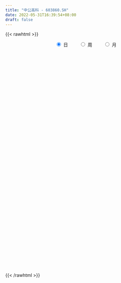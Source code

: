 ```yaml
---
title: "中公高科 - 603860.SH"
date: 2022-05-31T16:39:54+08:00
draft: false
---
```

{{< rawhtml >}}
    <div style="text-align: center">
        <label style="padding: 1rem;"><input style="margin-right: .5rem" type="radio" name="period" value="D" checked onclick="period_change(this)">日</label>
        <label style="padding: 1rem;"><input style="margin-right: .5rem" type="radio" name="period" value="W" onclick="period_change(this)">周</label>
        <label style="padding: 1rem;"><input style="margin-right: .5rem" type="radio" name="period" value="M" onclick="period_change(this)">月</label>
    </div>
    <div id="chart" style="height: 700px;"></div> 
    <script type="text/javascript">
        const D_v = [10614.0,7257.0,6166.0,8954.0,18650.5,10454.0,7701.0,3993.0,3834.0,6953.0,6074.0,8746.0,21482.0,11732.72,7423.05,9288.77,12694.0,6501.0,12017.05,22935.0,12644.0,4649.0,4184.0,3012.0,3318.0,3290.0,2450.72,3374.72,2587.79,3134.0,2167.0,2221.0,2219.0,1572.0,3779.72,2772.72,2481.79,3337.0,2585.79,2453.0,2280.0,1866.0,1517.0,1440.89,1373.0,2434.0,2252.0,1566.0,3145.0,2614.01,2921.0,2074.01,3249.0,1942.73,1304.0,1979.0,2776.83,3868.0,3836.0,2423.0,1380.0,4826.0,5116.0,2579.73,3497.0,2849.73,3888.99,2146.0,3111.0,6625.0,2439.0,4077.0,3959.0,4415.0,3166.0,5287.0,3665.0,2096.0,3074.0,3663.0,3242.0,3678.0,2503.0,3076.0,3576.0,3753.0,2503.0,2298.0,2983.0,4918.0,3788.0,3092.0,2664.0,3377.0,2134.0,2501.0,3247.52,1447.0,1635.52,2114.0,2715.0,1337.0,2248.0,1352.0,1217.0,770.0,1743.01,1443.0,1296.89,2331.0,3216.0,1713.0,1414.0,1717.0,2731.0,2701.33,3469.33,3388.0,2838.0,6723.0,3318.0,2511.0,4576.0,2864.01,1948.0,2801.0,2813.0,2984.0,1633.01,3139.0,3113.0,4215.88,2984.0,3660.01,3308.01,2107.0,4779.0,3076.0,3593.01,3342.0,6924.01,5727.0,6906.0,4070.0,4869.0,5063.0,2584.0,5122.0,4856.0,2026.0,2619.0,6038.0,23274.87,9338.44,15405.44,7855.0,6325.0,4721.0,5441.0,3594.0,3229.0,4186.0,3356.0,3433.87,7963.0,6201.0,5947.87,3293.02,5005.0,7761.0,3548.0,4743.0,3394.87,5466.0,8356.0,5807.0,3310.0,6009.0,4413.0,5392.0,6494.0,11259.0,4256.0,4192.0,3580.0,8551.0,7050.0,5872.0,9008.0,5800.0,4798.0,5304.0,8007.0,7919.96,8577.96,5553.0,30984.0,26485.0,13385.4,10832.0,25498.46,19946.0,12987.0,10835.0,6822.43,5193.0,6172.01,5814.0,5981.0,7141.0,14234.43,16245.44,12682.0,7352.96,6748.0,6920.01,8869.0,10837.0,4252.0,5449.0,7652.0,6057.0,3733.0,4561.0,5342.0,4555.01,6521.0,11255.0,17867.0,11754.0,6943.0,11538.0,7093.0,6041.0,6465.0,5322.0,4490.0,2999.0,3025.0,2014.0,3942.0,2964.15,6316.0,7912.01,6204.0,3624.0,3378.0,7488.01,9652.0,31505.61]
const D_histogram = [0.0,0.0290434188,0.0772227877,0.1372217305,0.1348835459,0.0775003122,-0.0014502707,-0.0525200726,-0.0569675605,-0.075972778,-0.0699074151,-0.0451151834,-0.031371652,-0.0188523306,-0.0070754589,-0.0014514447,-0.0202949787,-0.0350224544,0.0432243614,0.0288476537,-0.0314660395,-0.0684352085,-0.0899548726,-0.1029979077,-0.1110730552,-0.1128243952,-0.1051768695,-0.0924376703,-0.0756942628,-0.0774658339,-0.0715232333,-0.0462925628,-0.0197048408,0.0000283545,-0.0097050866,0.0051783367,0.025809317,0.0304782604,0.0330926759,0.0100710358,-0.0132270456,-0.0398950152,-0.0570264854,-0.0519065879,-0.0444197956,-0.0528948958,-0.0758832685,-0.0913505791,-0.1118827542,-0.1145704048,-0.1107513191,-0.0786722565,-0.0329226584,0.0032006814,0.0256714662,0.0300906221,0.0483009366,0.0798022607,0.1000212941,0.1087091844,0.1177179977,0.1223774849,0.0952101678,0.0956587297,0.1042914308,0.0900495901,0.0950374102,0.0957220953,0.1004372487,0.1097488534,0.1021472008,0.0676006937,0.0540263437,0.0497309155,0.0380316523,0.0577840058,0.0643268013,0.0767019852,0.0900138658,0.0985553861,0.0907412154,0.0836699956,0.0461269343,0.044692835,0.0328388063,0.0003924659,-0.0165785749,-0.0121373766,-0.03384967,-0.1062983229,-0.1322108654,-0.1679348502,-0.1567541287,-0.1062371297,-0.0868225296,-0.0896239363,-0.068525048,-0.0530899051,-0.0488744735,-0.0454510671,-0.0254521489,-0.0157421362,-0.0294701568,-0.0399476806,-0.0452139968,-0.0544483555,-0.0833539919,-0.1152513496,-0.089940349,-0.0591098364,-0.0555042267,-0.0302942253,0.0091126353,0.0204038624,0.0623314399,0.10143356,0.1396618727,0.1680321565,0.1718437927,0.1914203532,0.1762365101,0.1796670963,0.1465483891,0.1331942999,0.1110416233,0.0861841224,0.0683577593,0.054447092,0.0372459736,0.0029214493,0.0060141468,0.0279416927,0.0217240719,0.02671958,-0.0066730732,-0.0426732256,-0.044027647,-0.0501648483,-0.028384429,-0.0162204645,0.0375807061,0.0453502506,0.0504268107,0.0286731521,0.0127673588,0.0413388961,0.041580819,0.0042774678,-0.060969019,-0.0804753898,-0.0618487605,0.0001693478,0.0797766772,0.0955670053,0.1293693676,0.109521327,0.0955808027,0.0534620865,0.0541993602,0.0511500597,0.0565686247,0.0630654058,0.0373725986,0.0416627547,-0.0022572805,0.0154619219,-0.032667339,-0.0489850604,-0.0920176171,-0.1486971556,-0.1706129186,-0.2117489351,-0.1746583816,-0.1059546489,0.0128609769,0.0863349508,0.129249402,0.1460174131,0.1362893498,0.1298475215,0.1191573267,0.0794173686,0.050679386,0.0492777851,0.0217922275,0.0352276672,0.0182864263,0.0085451285,0.0311217543,0.0485643515,0.0433462033,0.0221977218,0.0181600681,0.011679528,-0.0595240226,-0.139487054,-0.0413391349,0.0071687806,0.041053672,-0.0015098419,0.0823548133,0.0833761743,0.1052623252,0.0975616349,0.0530736465,-0.0027263805,-0.0595134926,-0.1074569154,-0.1229632552,-0.1970665023,-0.1308217343,-0.1506175446,-0.1645358343,-0.17049384,-0.227916675,-0.250555661,-0.3296559328,-0.2938194329,-0.2836759423,-0.2774599775,-0.3038848714,-0.2927990616,-0.2574842627,-0.2145974618,-0.1896814834,-0.1692768719,-0.2533687963,-0.335730041,-0.2436302587,-0.2306194389,-0.17716211,-0.1585455024,-0.1458649285,-0.1029479958,-0.0284867731,0.0155501952,0.0794511626,0.1224240988,0.1618159291,0.1806515609,0.2087014929,0.2431142346,0.2791633644,0.3359398182,0.2806675332,0.2609416683,0.2442408035,0.2724934523,0.4197704017,0.4468990717]
const D_fast = [0.0,0.0363042735,0.1037893394,0.1980937147,0.2294764167,0.191468261,0.1121551104,0.0479552903,0.0292659123,-0.0087324997,-0.0201439906,-0.0066305548,-0.0007299363,0.0070763025,0.0170843095,0.0223454624,-0.0015718162,-0.0250549055,0.0639980007,0.0568332063,-0.0113469967,-0.0654249678,-0.1094333501,-0.1482258621,-0.1840692734,-0.2140267121,-0.2326734039,-0.2430436222,-0.2452237805,-0.2663618101,-0.2783000178,-0.264642488,-0.2429809762,-0.2232406923,-0.235400405,-0.2192223975,-0.192139088,-0.1798505795,-0.168962995,-0.1894668762,-0.216071719,-0.2527134423,-0.2841015339,-0.2919582833,-0.2955764399,-0.3172752641,-0.3592344539,-0.3975394093,-0.4460422729,-0.4773725247,-0.5012412688,-0.4888302703,-0.4513113368,-0.4143878266,-0.3854991753,-0.3735573639,-0.3432718152,-0.2918199259,-0.246595569,-0.2107303826,-0.1722920699,-0.1370382115,-0.1404029867,-0.1160397423,-0.0813341835,-0.0730636267,-0.044316454,-0.0197012452,0.0101232204,0.0468720385,0.0648071861,0.0471608524,0.0470930883,0.055230389,0.0530390389,0.0872373938,0.1098618896,0.1414125699,0.1772279169,0.2104082838,0.2252794169,0.239125696,0.2131143683,0.2228534777,0.2192091505,0.1868609267,0.1657452422,0.1671520963,0.1369773855,0.0379541518,-0.0210111071,-0.0987188044,-0.1267266151,-0.1027688985,-0.1050599309,-0.1302673216,-0.1262996954,-0.1241370287,-0.1321402154,-0.1400795758,-0.1264436949,-0.1206692162,-0.141764776,-0.16222922,-0.1787990354,-0.201645483,-0.2513896173,-0.3120998124,-0.309273899,-0.2932208455,-0.3034912925,-0.2858548474,-0.244169828,-0.2277776353,-0.1702671979,-0.1058066877,-0.0326629069,0.037715416,0.0844880004,0.1519196492,0.1807949336,0.2291422939,0.232660684,0.2526051698,0.2582128989,0.2549014286,0.2541645054,0.2538656111,0.245975986,0.2123818241,0.2169780583,0.2458910274,0.2451044245,0.2567798277,0.2217189062,0.1750504474,0.1626891142,0.1440107009,0.1586950129,0.1668038612,0.2300002083,0.2491073155,0.2667905783,0.2522052077,0.2394912541,0.2783975154,0.289034643,0.2528006588,0.1723119172,0.132686699,0.1358511382,0.1979115834,0.2974630822,0.3371451615,0.4032898657,0.4108221568,0.4207768333,0.3920236387,0.4063107524,0.4160489669,0.435609688,0.4578728206,0.441523163,0.4562290078,0.4117446524,0.4333293353,0.3770332397,0.3484692532,0.2824322922,0.1885784648,0.1240094722,0.0299362219,0.02336218,0.0655772505,0.1876081205,0.2826658321,0.3578926338,0.4111649982,0.4355092723,0.4615293244,0.4806284613,0.4607428453,0.4446747092,0.4555925546,0.4335550539,0.4557974104,0.4434277761,0.4358227603,0.4661798248,0.4957635098,0.5013819124,0.4857828614,0.4862852247,0.4827245666,0.3966400103,0.2818052154,0.3696183508,0.4199184615,0.4640667709,0.4211257965,0.5255791551,0.5474445596,0.5956462918,0.6123360103,0.5811164335,0.5246348114,0.4529693262,0.3781616745,0.3319145208,0.2085446481,0.2420839826,0.1846337862,0.1295815379,0.0810000723,-0.0334019316,-0.1186798328,-0.2801940878,-0.3178124461,-0.3785879411,-0.4417369706,-0.5441330824,-0.606247038,-0.6353033048,-0.6460658693,-0.6685702618,-0.6904848683,-0.8379189917,-1.0042127466,-0.973020529,-1.017664569,-1.0084977676,-1.0295175356,-1.0533031938,-1.0361232601,-0.9687837306,-0.9208592135,-0.8370954555,-0.7635164946,-0.683670682,-0.61967216,-0.5394468547,-0.4442555545,-0.3384155836,-0.1976541752,-0.1827595769,-0.1372500247,-0.0928906886,0.0034853233,0.2557048731,0.394558311]
const D_slow = [0.0,0.0072608547,0.0265665516,0.0608719843,0.0945928707,0.1139679488,0.1136053811,0.1004753629,0.0862334728,0.0672402783,0.0497634245,0.0384846287,0.0306417157,0.025928633,0.0241597683,0.0237969071,0.0187231625,0.0099675489,0.0207736392,0.0279855526,0.0201190428,0.0030102407,-0.0194784775,-0.0452279544,-0.0729962182,-0.101202317,-0.1274965344,-0.1506059519,-0.1695295176,-0.1888959761,-0.2067767845,-0.2183499252,-0.2232761354,-0.2232690468,-0.2256953184,-0.2244007342,-0.217948405,-0.2103288399,-0.2020556709,-0.199537912,-0.2028446734,-0.2128184272,-0.2270750485,-0.2400516955,-0.2511566444,-0.2643803683,-0.2833511854,-0.3061888302,-0.3341595188,-0.36280212,-0.3904899497,-0.4101580138,-0.4183886784,-0.4175885081,-0.4111706415,-0.403647986,-0.3915727518,-0.3716221867,-0.3466168631,-0.319439567,-0.2900100676,-0.2594156964,-0.2356131544,-0.211698472,-0.1856256143,-0.1631132168,-0.1393538642,-0.1154233404,-0.0903140283,-0.0628768149,-0.0373400147,-0.0204398413,-0.0069332554,0.0054994735,0.0150073866,0.029453388,0.0455350883,0.0647105847,0.0872140511,0.1118528976,0.1345382015,0.1554557004,0.166987434,0.1781606427,0.1863703443,0.1864684608,0.1823238171,0.1792894729,0.1708270554,0.1442524747,0.1111997583,0.0692160458,0.0300275136,0.0034682312,-0.0182374012,-0.0406433853,-0.0577746473,-0.0710471236,-0.083265742,-0.0946285087,-0.100991546,-0.10492708,-0.1122946192,-0.1222815394,-0.1335850386,-0.1471971275,-0.1680356254,-0.1968484628,-0.2193335501,-0.2341110092,-0.2479870658,-0.2555606221,-0.2532824633,-0.2481814977,-0.2325986378,-0.2072402478,-0.1723247796,-0.1303167405,-0.0873557923,-0.039500704,0.0045584235,0.0494751976,0.0861122949,0.1194108699,0.1471712757,0.1687173063,0.1858067461,0.1994185191,0.2087300125,0.2094603748,0.2109639115,0.2179493347,0.2233803526,0.2300602476,0.2283919794,0.217723673,0.2067167612,0.1941755491,0.1870794419,0.1830243258,0.1924195023,0.2037570649,0.2163637676,0.2235320556,0.2267238953,0.2370586193,0.2474538241,0.248523191,0.2332809363,0.2131620888,0.1976998987,0.1977422356,0.2176864049,0.2415781562,0.2739204981,0.3013008299,0.3251960305,0.3385615522,0.3521113922,0.3648989071,0.3790410633,0.3948074148,0.4041505644,0.4145662531,0.414001933,0.4178674134,0.4097005787,0.3974543136,0.3744499093,0.3372756204,0.2946223908,0.241685157,0.1980205616,0.1715318994,0.1747471436,0.1963308813,0.2286432318,0.2651475851,0.2992199225,0.3316818029,0.3614711346,0.3813254767,0.3939953232,0.4063147695,0.4117628264,0.4205697432,0.4251413498,0.4272776319,0.4350580705,0.4471991583,0.4580357091,0.4635851396,0.4681251566,0.4710450386,0.4561640329,0.4212922694,0.4109574857,0.4127496809,0.4230130989,0.4226356384,0.4432243417,0.4640683853,0.4903839666,0.5147743753,0.528042787,0.5273611919,0.5124828187,0.4856185899,0.4548777761,0.4056111505,0.3729057169,0.3352513308,0.2941173722,0.2514939122,0.1945147434,0.1318758282,0.049461845,-0.0239930132,-0.0949119988,-0.1642769932,-0.240248211,-0.3134479764,-0.3778190421,-0.4314684075,-0.4788887784,-0.5212079964,-0.5845501954,-0.6684827057,-0.7293902703,-0.7870451301,-0.8313356576,-0.8709720332,-0.9074382653,-0.9331752643,-0.9402969575,-0.9364094087,-0.9165466181,-0.8859405934,-0.8454866111,-0.8003237209,-0.7481483476,-0.687369789,-0.6175789479,-0.5335939934,-0.4634271101,-0.398191693,-0.3371314921,-0.269008129,-0.1640655286,-0.0523407607]
const D_data = [['2021-05-20', 20.785, 21.4577, 20.3596, 21.5665],['2021-05-21', 21.2598, 21.9128, 21.2301, 21.9226],['2021-05-24', 21.8633, 22.4074, 21.5665, 22.4371],['2021-05-25', 22.4173, 22.9416, 22.2293, 23.0504],['2021-05-26', 23.1197, 22.4371, 22.0216, 24.386],['2021-05-27', 22.2788, 21.6852, 20.7751, 22.3085],['2021-05-28', 21.6654, 21.0916, 21.0818, 21.6654],['2021-05-31', 21.2005, 21.0818, 20.9729, 21.2203],['2021-06-01', 21.2063, 21.4849, 21.047, 21.5247],['2021-06-02', 21.4749, 21.1963, 21.047, 21.5048],['2021-06-03', 21.1465, 21.4252, 21.1366, 21.5247],['2021-06-04', 21.2162, 21.7038, 21.2162, 21.8332],['2021-06-07', 21.7138, 21.6441, 21.4948, 22.4701],['2021-06-08', 21.7138, 21.6839, 21.4351, 21.7138],['2021-06-09', 21.674, 21.7337, 21.5048, 21.7934],['2021-06-10', 21.6939, 21.7038, 21.5048, 21.8431],['2021-06-11', 21.6839, 21.3555, 21.1963, 21.7735],['2021-06-15', 21.465, 21.2958, 20.9575, 21.465],['2021-06-16', 21.2063, 22.6392, 21.047, 22.679],['2021-06-17', 22.3805, 21.6839, 21.6342, 22.7388],['2021-06-18', 21.5446, 20.9077, 20.2609, 21.6143],['2021-06-21', 20.7982, 20.8978, 20.5296, 21.0271],['2021-06-22', 20.8978, 20.8679, 20.8381, 21.1465],['2021-06-23', 20.8779, 20.7982, 20.7584, 20.9873],['2021-06-24', 20.8679, 20.7087, 20.649, 20.8679],['2021-06-25', 20.7783, 20.6589, 20.4997, 20.7783],['2021-06-28', 20.649, 20.6888, 20.6092, 20.7783],['2021-06-29', 20.8281, 20.7087, 20.5793, 20.858],['2021-06-30', 20.6589, 20.7485, 20.6092, 20.848],['2021-07-01', 20.7982, 20.4699, 20.4699, 20.7982],['2021-07-02', 20.4798, 20.4898, 20.2211, 20.5395],['2021-07-05', 20.4898, 20.7385, 20.4898, 20.8878],['2021-07-06', 20.7783, 20.8381, 20.7286, 20.9177],['2021-07-07', 20.8381, 20.8381, 20.7584, 21.047],['2021-07-08', 20.8679, 20.4599, 20.44, 20.9077],['2021-07-09', 20.5296, 20.7485, 20.4201, 20.8381],['2021-07-12', 20.8978, 20.8978, 20.7982, 20.9973],['2021-07-13', 20.7485, 20.7584, 20.5594, 20.9475],['2021-07-14', 20.7385, 20.7485, 20.649, 20.9276],['2021-07-15', 20.7485, 20.3604, 20.2509, 20.7485],['2021-07-16', 20.43, 20.2012, 20.1813, 20.5196],['2021-07-19', 20.2509, 19.9723, 19.9126, 20.2509],['2021-07-20', 19.9026, 19.9026, 19.5842, 19.9623],['2021-07-21', 19.9126, 20.0718, 19.8628, 20.2708],['2021-07-22', 20.2012, 20.0619, 19.9623, 20.2012],['2021-07-23', 20.0619, 19.7832, 19.6538, 20.1116],['2021-07-26', 19.7832, 19.425, 19.2259, 19.7832],['2021-07-27', 19.415, 19.3056, 19.2657, 19.5842],['2021-07-28', 19.216, 19.017, 18.8776, 19.3056],['2021-07-29', 19.007, 19.0369, 18.9573, 19.1961],['2021-07-30', 19.0568, 18.9772, 18.8577, 19.0568],['2021-08-02', 18.9772, 19.2956, 18.9174, 19.4747],['2021-08-03', 19.206, 19.5742, 19.206, 19.7534],['2021-08-04', 19.5643, 19.6041, 19.425, 19.6837],['2021-08-05', 19.6638, 19.5444, 19.4747, 19.6638],['2021-08-06', 19.5941, 19.3553, 19.206, 19.7036],['2021-08-09', 19.3852, 19.5643, 19.1861, 19.5643],['2021-08-10', 19.5643, 19.8628, 19.5543, 19.8827],['2021-08-11', 19.7932, 19.8827, 19.6538, 20.1017],['2021-08-12', 19.8827, 19.8529, 19.7633, 19.9822],['2021-08-13', 19.8529, 19.9524, 19.8031, 19.9723],['2021-08-16', 20.0519, 19.9922, 19.8131, 20.241],['2021-08-17', 19.9325, 19.5842, 19.5842, 20.0818],['2021-08-18', 19.6041, 19.9026, 19.6041, 19.9723],['2021-08-19', 19.9325, 20.0818, 19.9026, 20.3305],['2021-08-20', 20.0917, 19.833, 19.5842, 20.1713],['2021-08-23', 19.833, 20.1017, 19.7136, 20.2609],['2021-08-24', 20.1017, 20.1216, 20.022, 20.2211],['2021-08-25', 20.5793, 20.2509, 20.0121, 20.5793],['2021-08-26', 20.1017, 20.4201, 20.1017, 20.639],['2021-08-27', 20.3305, 20.2907, 20.1614, 20.4599],['2021-08-30', 20.3803, 19.9026, 19.8628, 20.3902],['2021-08-31', 19.8827, 20.0818, 19.6837, 20.1912],['2021-09-01', 20.0818, 20.1912, 19.7136, 20.2609],['2021-09-02', 20.1912, 20.0917, 19.8728, 20.2111],['2021-09-03', 20.0121, 20.5495, 19.9524, 20.7982],['2021-09-06', 20.5992, 20.5097, 20.2012, 20.5992],['2021-09-07', 20.3604, 20.6987, 20.3604, 20.6987],['2021-09-08', 20.7485, 20.858, 20.6191, 21.047],['2021-09-09', 20.8978, 20.9475, 20.7684, 21.057],['2021-09-10', 20.9376, 20.8381, 20.6291, 21.1366],['2021-09-13', 20.848, 20.8978, 19.9424, 20.9973],['2021-09-14', 21.0271, 20.4699, 20.44, 21.0271],['2021-09-15', 20.3803, 20.8779, 20.3604, 20.9177],['2021-09-16', 20.8779, 20.7684, 20.6689, 21.2958],['2021-09-17', 20.6092, 20.43, 20.2708, 20.9177],['2021-09-22', 20.43, 20.5097, 20.0917, 20.9873],['2021-09-23', 20.6589, 20.7584, 20.5196, 20.9873],['2021-09-24', 20.7186, 20.3902, 20.3803, 20.8381],['2021-09-27', 20.45, 19.4648, 19.415, 20.4699],['2021-09-28', 19.5643, 19.7036, 19.4548, 19.8728],['2021-09-29', 19.6937, 19.3056, 19.2956, 19.6937],['2021-09-30', 19.3852, 19.7036, 19.2458, 19.9524],['2021-10-08', 19.8529, 20.2609, 19.8031, 20.3007],['2021-10-11', 20.2609, 19.9822, 19.8529, 20.2609],['2021-10-12', 20.022, 19.6737, 19.5046, 20.022],['2021-10-13', 19.5842, 19.9524, 19.5543, 20.2012],['2021-10-14', 19.8827, 19.9225, 19.8031, 20.1116],['2021-10-15', 19.9225, 19.7832, 19.7832, 20.1017],['2021-10-18', 19.7633, 19.7434, 19.624, 19.833],['2021-10-19', 19.6937, 19.9723, 19.6837, 20.1017],['2021-10-20', 19.9723, 19.8927, 19.7335, 19.9723],['2021-10-21', 19.8031, 19.5543, 19.415, 19.823],['2021-10-22', 19.5046, 19.4847, 19.3852, 19.6439],['2021-10-25', 19.4847, 19.4548, 19.3454, 19.5643],['2021-10-26', 19.3752, 19.3056, 19.2956, 19.5046],['2021-10-27', 19.2657, 18.8776, 18.8279, 19.4051],['2021-10-28', 18.8876, 18.5692, 18.5194, 18.9971],['2021-10-29', 18.6587, 19.1563, 18.5791, 19.1662],['2021-11-01', 19.206, 19.2856, 19.0866, 19.4449],['2021-11-02', 19.3056, 18.9573, 18.9075, 19.6041],['2021-11-03', 18.9573, 19.2359, 18.9573, 19.4051],['2021-11-04', 19.3752, 19.5444, 19.2458, 19.5543],['2021-11-05', 19.614, 19.3056, 19.3056, 19.6339],['2021-11-08', 19.6439, 19.833, 19.5145, 19.9126],['2021-11-09', 19.7932, 20.0519, 19.7633, 20.1514],['2021-11-10', 20.0818, 20.3206, 19.8927, 20.3803],['2021-11-11', 20.4997, 20.4798, 20.2907, 20.5395],['2021-11-12', 20.7485, 20.3803, 20.3007, 20.7485],['2021-11-15', 20.3803, 20.7783, 20.2808, 20.8978],['2021-11-16', 20.8878, 20.4997, 20.4997, 20.8878],['2021-11-17', 20.5594, 20.848, 20.4101, 20.8878],['2021-11-18', 20.7186, 20.45, 20.1514, 20.8281],['2021-11-19', 20.2808, 20.6987, 20.2111, 20.848],['2021-11-22', 20.6191, 20.6092, 20.4898, 20.7982],['2021-11-23', 20.6987, 20.5495, 20.2808, 20.7982],['2021-11-24', 20.5395, 20.6092, 20.4201, 20.7684],['2021-11-25', 20.45, 20.649, 20.45, 20.9973],['2021-11-26', 20.8181, 20.5893, 20.4002, 20.848],['2021-11-29', 20.3803, 20.2808, 20.1017, 20.4997],['2021-11-30', 20.4002, 20.6987, 20.231, 20.8281],['2021-12-01', 20.7584, 21.047, 20.5992, 21.1167],['2021-12-02', 21.047, 20.7883, 20.7087, 21.1863],['2021-12-03', 20.6689, 20.9774, 20.6092, 21.2461],['2021-12-06', 21.1963, 20.4599, 20.43, 21.1963],['2021-12-07', 20.5097, 20.2509, 20.0917, 20.6888],['2021-12-08', 20.4002, 20.5793, 20.2808, 21.1764],['2021-12-09', 20.4798, 20.4898, 20.4101, 20.7485],['2021-12-10', 20.3902, 20.8779, 20.3803, 20.9674],['2021-12-13', 20.8978, 20.858, 20.7982, 21.1664],['2021-12-14', 20.7087, 21.5944, 20.7087, 21.6939],['2021-12-15', 21.5944, 21.2461, 21.1664, 21.863],['2021-12-16', 21.3754, 21.3157, 21.0371, 21.4451],['2021-12-17', 21.2461, 20.9973, 20.9376, 21.3257],['2021-12-20', 20.8978, 21.0172, 20.8181, 21.1963],['2021-12-21', 21.0371, 21.664, 20.9873, 21.6839],['2021-12-22', 21.7138, 21.455, 21.4252, 21.8531],['2021-12-23', 21.4053, 20.9376, 20.9376, 21.455],['2021-12-24', 21.0868, 20.3206, 20.3206, 21.1067],['2021-12-27', 20.4599, 20.639, 20.3305, 20.8281],['2021-12-28', 20.7684, 21.0868, 20.6987, 21.1764],['2021-12-29', 21.0868, 21.8531, 20.9376, 21.863],['2021-12-30', 21.8531, 22.5198, 21.4451, 24.0424],['2021-12-31', 22.7786, 22.082, 21.9526, 22.7885],['2022-01-04', 21.9128, 22.5696, 21.674, 22.7786],['2022-01-05', 22.4203, 22.072, 21.863, 22.4203],['2022-01-06', 22.1616, 22.1815, 21.9128, 22.5397],['2022-01-07', 22.281, 21.7834, 21.7635, 22.4104],['2022-01-10', 21.6939, 22.3009, 21.5247, 22.4203],['2022-01-11', 22.3606, 22.3407, 22.1914, 22.6691],['2022-01-12', 22.1914, 22.5497, 22.1616, 22.6392],['2022-01-13', 22.4303, 22.6989, 22.4303, 23.0671],['2022-01-14', 22.7487, 22.3407, 22.2113, 22.888],['2022-01-17', 22.4502, 22.7487, 22.271, 22.9378],['2022-01-18', 22.888, 22.1118, 21.8829, 22.9875],['2022-01-19', 22.2014, 22.8781, 22.1516, 22.9875],['2022-01-20', 22.888, 22.0223, 21.9626, 22.9477],['2022-01-21', 22.1118, 22.271, 21.8531, 22.49],['2022-01-24', 22.271, 21.7735, 21.6043, 22.3905],['2022-01-25', 22.0322, 21.2859, 21.256, 22.6193],['2022-01-26', 21.4849, 21.4252, 21.0968, 21.5844],['2022-01-27', 21.4252, 20.8978, 20.8878, 21.5247],['2022-01-28', 20.9973, 21.7436, 20.9973, 22.0422],['2022-02-07', 22.0422, 22.3407, 21.8033, 22.5298],['2022-02-08', 22.8084, 23.4652, 22.3009, 23.505],['2022-02-09', 23.4652, 23.4851, 23.097, 23.5846],['2022-02-10', 23.3159, 23.5349, 23.1866, 23.5946],['2022-02-11', 23.505, 23.515, 23.087, 23.7339],['2022-02-14', 23.3756, 23.3557, 23.1169, 23.6145],['2022-02-15', 23.3557, 23.505, 22.9975, 23.5647],['2022-02-16', 23.505, 23.5548, 23.3358, 23.7637],['2022-02-17', 23.5448, 23.1866, 22.9875, 24.1817],['2022-02-18', 23.2761, 23.2463, 22.9378, 23.4254],['2022-02-21', 23.2861, 23.6045, 23.107, 23.7339],['2022-02-22', 23.4851, 23.2861, 23.087, 23.5846],['2022-02-23', 23.3756, 23.8433, 23.107, 24.0822],['2022-02-24', 23.7936, 23.5349, 23.1269, 23.8533],['2022-02-25', 23.6244, 23.6244, 23.3159, 23.9628],['2022-02-28', 23.515, 24.1419, 22.9875, 24.1618],['2022-03-01', 24.1916, 24.2812, 23.923, 24.3807],['2022-03-02', 24.2713, 24.1319, 23.9528, 24.3807],['2022-03-03', 24.3011, 23.9528, 23.6841, 24.3011],['2022-03-04', 23.8832, 24.1817, 23.5846, 24.3708],['2022-03-07', 24.0125, 24.2016, 24.0125, 25.3062],['2022-03-08', 24.2315, 23.2264, 23.1169, 24.3807],['2022-03-09', 23.4353, 22.689, 21.9227, 23.4353],['2022-03-10', 23.6344, 24.9579, 23.3657, 24.9579],['2022-03-11', 24.3907, 24.7788, 23.8931, 25.0674],['2022-03-14', 24.6693, 24.8982, 24.4106, 25.5351],['2022-03-15', 24.5399, 23.9926, 23.9329, 25.3958],['2022-03-16', 24.0324, 25.7839, 24.0324, 26.3909],['2022-03-17', 25.6445, 25.1072, 24.729, 25.764],['2022-03-18', 25.0773, 25.5749, 24.5996, 25.6246],['2022-03-21', 25.5749, 25.3958, 25.0276, 25.6246],['2022-03-22', 25.1271, 24.928, 24.6892, 25.336],['2022-03-23', 24.9579, 24.6096, 24.5101, 25.2465],['2022-03-24', 24.5399, 24.3409, 24.1817, 25.0276],['2022-03-25', 24.4305, 24.1717, 24.0424, 24.7987],['2022-03-28', 23.8832, 24.3807, 23.3955, 24.3807],['2022-03-29', 24.4504, 23.3358, 23.2363, 24.5598],['2022-03-30', 23.2562, 24.9977, 23.2562, 25.3261],['2022-03-31', 24.9678, 23.9827, 23.515, 24.9678],['2022-04-01', 23.9827, 23.8832, 23.2463, 24.1021],['2022-04-06', 23.8832, 23.8334, 23.4154, 24.0623],['2022-04-07', 23.8633, 22.888, 22.888, 23.9827],['2022-04-08', 23.1567, 22.9378, 22.679, 23.4851],['2022-04-11', 22.7189, 21.7337, 21.5944, 22.7288],['2022-04-12', 21.9725, 22.8084, 21.465, 22.9875],['2022-04-13', 22.7885, 22.3706, 22.2412, 23.0373],['2022-04-14', 22.5497, 22.1218, 22.0521, 22.8084],['2022-04-15', 21.6939, 21.3953, 21.3953, 22.1715],['2022-04-18', 21.3953, 21.5446, 20.9077, 21.7536],['2022-04-19', 21.465, 21.7038, 21.465, 22.0919],['2022-04-20', 21.7038, 21.7635, 21.5744, 22.4203],['2022-04-21', 21.7735, 21.4948, 21.2859, 22.281],['2022-04-22', 21.1764, 21.3456, 20.9774, 21.6939],['2022-04-25', 21.0072, 19.614, 19.3056, 21.3655],['2022-04-26', 19.614, 18.8577, 18.4398, 19.8827],['2022-04-27', 19.6937, 20.7385, 19.2558, 20.7485],['2022-04-28', 20.3504, 19.7335, 19.4648, 21.3854],['2022-04-29', 19.9026, 20.1415, 19.9026, 20.44],['2022-05-05', 20.0419, 19.6439, 19.2657, 20.0419],['2022-05-06', 19.3752, 19.4051, 18.9075, 20.0818],['2022-05-09', 19.415, 19.7036, 19.415, 19.9126],['2022-05-10', 19.3354, 20.231, 19.3354, 20.2808],['2022-05-11', 20.1614, 20.032, 19.9723, 20.5495],['2022-05-12', 19.9325, 20.4798, 19.8031, 20.5097],['2022-05-13', 20.4201, 20.4599, 20.2012, 20.5694],['2022-05-16', 20.5992, 20.6291, 20.4699, 20.848],['2022-05-17', 20.6788, 20.5495, 20.2509, 20.8381],['2022-05-18', 20.45, 20.8381, 20.45, 21.0172],['2022-05-19', 20.649, 21.1664, 20.2808, 21.2759],['2022-05-20', 21.3754, 21.4948, 20.9575, 21.6541],['2022-05-23', 21.4451, 22.1715, 21.1266, 22.6691],['2022-05-24', 22.1218, 20.9475, 20.9475, 22.1417],['2022-05-25', 20.8978, 21.3456, 20.8878, 21.4351],['2022-05-26', 21.1863, 21.4351, 21.1863, 21.6839],['2022-05-27', 21.6642, 22.1943, 21.5142, 22.4044],['2022-05-30', 22.62, 24.41, 22.62, 24.41],['2022-05-31', 26.85, 23.71, 23.35, 26.85]]
const W_v = [312.0,193967.41,327172.83,318856.03,357752.55,167917.0,122090.0,83102.0,140868.64,84868.06,47260.0,44903.56,61781.31,80865.93,102293.57,43096.11,22837.27,29801.01,18288.93,18668.34,147446.37,98740.4,64197.59,59742.27,39633.43,32640.86,45713.32,25775.0,9469.0,27101.3,44165.28,32266.24,54808.41,52861.67,31719.3,56065.16,66375.51,30066.95,13242.0,22926.9,24390.9,31974.05,36146.25,44479.25,64233.68,29705.76,21879.24,29571.0,29185.11,19612.0,28541.98,21981.0,13124.62,12580.6,10844.88,11205.27,10663.1,10142.0,11868.3,5556.2,11643.24,13062.82,12388.0,13858.79,10640.71,26085.09,14550.43,15531.0,10631.0,33354.79,9743.0,13244.19,8783.0,12663.76,18746.9,8693.0,11617.06,10607.64,18419.11,37399.31,33180.29,36339.43,29668.62,30363.72,42375.97,25645.87,52271.15,39293.17,10028.0,23923.18,22462.27,16695.86,11637.7,10098.46,15204.71,13692.75,19363.6,23787.4,14869.2,14507.6,17951.83,17290.02,12867.77,11384.02,15193.0,17644.52,32302.52,22523.04,35772.51,33889.5,2367.0,10254.32,12744.0,11854.0,9784.0,8513.0,13937.16,9180.78,5929.1,12146.78,7265.82,20191.7,10760.78,9058.24,33144.82,13806.28,8824.0,16113.43,14527.0,17006.56,24715.72,21957.26,25242.74,18358.98,12415.5,31184.39,17882.04,20075.58,31640.0,35311.35,16476.55,11570.49,11244.0,7962.49,8589.12,27918.08,21105.33,10823.0,21640.68,43365.07,33196.84,23937.97,16414.0,28818.11,28204.8,26429.99,33786.0,25760.0,23286.56,34617.0,19361.0,9019.0,9056.0,36348.0,17236.79,15724.0,15243.0,20771.35,13415.5,11572.49,18640.0,26110.67,40277.56,18199.43,17565.22,19250.0,12417.0,10261.28,21104.58,22485.4,4433.0,3617.59,14305.86,39262.41,37924.24,26849.13,14618.26,16886.0,11825.0,18926.97,15954.86,13481.45,9041.0,23304.59,70022.77,51925.5,29600.0,62620.54,54097.05,18453.0,13714.23,12564.44,13137.58,8630.89,12498.01,10548.74,14283.83,18868.46,18209.99,20904.0,15740.0,16586.0,7784.0,14462.0,3377.0,10965.04,9766.0,6469.9,10391.0,15127.66,19992.01,12179.01,17111.89,16863.02,26969.01,22494.0,43296.31,34306.44,19806.0,26838.76,24451.87,28948.0,31814.0,29245.0,32917.0,79519.92,82648.86,34836.44,56283.87,21020.97,37059.0,24248.01,54340.0,18631.0,25317.0,18261.15,28606.02,41157.61]
const W_histogram = [0.0,0.4095051852,0.8830144763,1.4797889548,1.8612926061,1.8307115758,1.6815814051,1.56341693,1.4312479701,1.244879135,0.854377282,0.6682564784,0.4115426505,0.2585676117,-0.222137512,-0.5594238732,-0.8164459156,-1.1457737346,-1.3029410407,-1.3782814975,-1.1914227622,-1.0175681301,-0.8791569551,-0.7881049842,-0.8129829767,-1.0745177513,-1.1643638592,-1.2318218016,-1.1415742168,-1.0012149517,-0.7034027773,-0.562639326,-0.4474907324,-0.1371672392,0.0620488449,0.3140171654,0.2166293069,0.0962851914,0.0428253124,0.0476617684,0.1172590035,0.2533597574,0.1930497775,0.2768025394,0.1944072396,-0.0774737178,-0.1723131257,-0.2325532272,-0.2399712552,-0.2607557648,-0.253919495,-0.4123563884,-0.4498937146,-0.562754498,-0.5577937389,-0.5990036453,-0.6269406208,-0.6361855232,-0.5594043552,-0.4745051089,-0.527640976,-0.5534954535,-0.4654323684,-0.2720817365,-0.130195737,0.1663232969,0.2393852901,0.2528586855,0.2801075538,0.3182952793,0.2988428287,0.314100612,0.2834704971,0.3254809524,0.3445681834,0.3543684374,0.2940064283,0.290122362,0.3548629008,0.4640293565,0.5668064545,0.647048275,0.7729930891,0.8031799534,0.8229606317,0.7871405867,0.825108625,0.6421748956,0.3944190914,0.1611742705,0.0075264342,-0.0307072835,-0.0381786868,-0.1589372528,-0.1751861559,-0.076356613,-0.0290164153,0.0671028638,0.0097361054,-0.0052861765,0.0120542303,0.0117154481,-0.0725164405,-0.0942880542,-0.0435500137,-0.0026446115,0.0280769614,0.1053434317,0.1660751432,0.0534581068,-0.0515604613,-0.0564469123,-0.092963295,-0.0994748711,-0.1324266457,-0.1943569664,-0.2977494999,-0.3388148099,-0.3535760667,-0.313875558,-0.2426560763,-0.1303874196,-0.0525740758,0.0411017321,0.1045711179,0.097838491,0.0353134047,-0.1186089756,-0.2091335944,-0.1329418958,-0.1869092398,-0.0424254807,-0.007599266,-0.0571227457,-0.0381707911,0.0234191585,0.0664086764,0.0840327555,0.1637193252,0.0267154664,-0.0281055881,-0.0611209193,-0.0844509003,-0.0521571507,0.0203762042,0.1736262498,0.2648690309,0.2619801863,0.2596280167,0.3474202518,0.3581605658,0.3577408431,0.3653149727,0.3829813859,0.4146449936,0.5345463689,0.4762394435,0.354920637,0.1466255219,0.0446590159,-0.1685121894,-0.3507998448,-0.441510082,-0.5315565347,-0.5697977093,-0.6183604881,-0.5564164561,-0.4486625626,-0.3490179913,-0.2759299345,-0.199964013,-0.1699081528,-0.2683123347,-0.366955612,-0.4452292031,-0.5523320011,-0.6460101508,-0.6535490733,-0.6872887213,-0.6785556601,-0.616228319,-0.4615642796,-0.3236321297,0.0075543177,0.0497946436,0.165563162,0.2287869827,0.2312583777,0.2720162285,0.3428470789,0.3674313612,0.386155641,0.4485870096,0.5297017765,0.457338237,0.3432910255,0.2997896489,0.2408053015,0.1683098835,0.1034624206,0.051658415,0.0379289038,-0.0027400128,-0.0499042261,-0.1233146513,-0.133479843,-0.0891909756,-0.0586151263,-0.0012743982,0.0571457131,0.1149514017,0.1246179486,0.1268250937,0.0826748031,0.0909773605,0.0654624753,0.0313759277,-0.0082759589,-0.0188329141,0.0484994731,0.112745877,0.1441319763,0.1846973441,0.1973511404,0.2053670549,0.1587825123,0.2356494483,0.2538624075,0.2884003715,0.2906889972,0.2427725051,0.3120509975,0.3202476992,0.3302771891,0.3516130294,0.3806555569,0.4248381534,0.3348716471,0.2359135846,0.0940478158,-0.105594715,-0.2354773293,-0.3879615288,-0.5158867262,-0.506226757,-0.4109536406,-0.2874820345,-0.1000655399]
const W_fast = [0.0,0.5118814815,1.2061443917,2.1728661089,3.0196929117,3.4467897754,3.718054956,3.9907447134,4.2163877459,4.3412386946,4.1643311621,4.1452744781,3.9914463128,3.9031131769,3.3668736753,2.8897313458,2.4285978244,1.8128265718,1.3299240055,0.9100131743,0.7990162191,0.7184788187,0.6371007549,0.5311264798,0.3030027431,-0.2271614693,-0.6080985421,-0.9835119348,-1.1786579042,-1.288602377,-1.166640897,-1.1665372771,-1.1632613666,-0.8872296833,-0.672501388,-0.3420287761,-0.3852593079,-0.4815321255,-0.5242856764,-0.5075337783,-0.4086217923,-0.2091810991,-0.2212286347,-0.0682752379,-0.1020687277,-0.3933181146,-0.5312358039,-0.6496142122,-0.717025054,-0.8029985049,-0.8596421088,-1.1211680992,-1.2711788541,-1.5247282621,-1.6592159377,-1.8501767554,-2.0348488861,-2.2031401692,-2.26621009,-2.2999371209,-2.4849832321,-2.649211573,-2.6775065799,-2.5521763822,-2.4428393169,-2.1047394588,-1.971831143,-1.8951430764,-1.7978673195,-1.6801057742,-1.6248475177,-1.5310645814,-1.490827072,-1.3674463787,-1.2622171018,-1.1638247384,-1.1506851404,-1.0820386162,-0.9285823523,-0.7034085574,-0.4589298458,-0.2169259566,0.1022671299,0.3332489825,0.5587698187,0.7197349204,0.963980115,0.9415901094,0.7924390782,0.5994878249,0.4477215971,0.4018110585,0.3847949835,0.2243021044,0.1642566623,0.2439970519,0.2840831458,0.3969781408,0.3420454088,0.3257015827,0.3460555471,0.3486456269,0.2462846282,0.200941001,0.240791538,0.2810357874,0.3187766006,0.4223789289,0.5246294262,0.4253769164,0.307468233,0.288470054,0.2287128475,0.1973325536,0.1312741176,0.0207545553,-0.1570753532,-0.2828443657,-0.3859996392,-0.4247680199,-0.4142125573,-0.3345407555,-0.2698709307,-0.1659196898,-0.0763075245,-0.0585805286,-0.1122772637,-0.295851888,-0.4386599054,-0.3957036808,-0.4963983346,-0.3625209457,-0.3295945476,-0.3933987137,-0.3839894569,-0.3165447176,-0.2569530306,-0.2183207626,-0.0977043616,-0.2280293539,-0.2898768053,-0.3381723664,-0.3826150724,-0.3633606105,-0.2857332046,-0.0890765965,0.0683834422,0.1309896442,0.1935444789,0.3681917769,0.4684722324,0.5574877204,0.6563905932,0.7698023528,0.905127209,1.1586651764,1.2194181119,1.1868294647,1.01519073,0.9243889781,0.6690897253,0.3991021088,0.198014351,-0.0249212353,-0.2056118372,-0.4087647381,-0.4859248201,-0.4903365673,-0.4779464938,-0.4738409206,-0.4478660024,-0.4602871804,-0.625769446,-0.8161516262,-1.0057325181,-1.2509183164,-1.5060990037,-1.6770251946,-1.8825870229,-2.0434928767,-2.1352226154,-2.0959496458,-2.0389255284,-1.7058505016,-1.6511615148,-1.4940022059,-1.3735816396,-1.3132956501,-1.2045337421,-1.047991122,-0.9315489994,-0.8162858094,-0.6417076883,-0.4281674774,-0.3861964576,-0.4144209127,-0.3829748771,-0.3817578991,-0.4121758462,-0.451157704,-0.4900471058,-0.494294391,-0.5356483109,-0.5952885807,-0.6995276687,-0.7430628211,-0.7210716976,-0.70514963,-0.6481275014,-0.5754209619,-0.4888774228,-0.4480563888,-0.4141429703,-0.4376245601,-0.4065776625,-0.415726929,-0.4419694946,-0.483690371,-0.4989555547,-0.4194982992,-0.3270654261,-0.2596463326,-0.1729066288,-0.1109150475,-0.0515573692,-0.0584462837,0.0773330144,0.1590115754,0.2656496323,0.3406105073,0.3533871415,0.5006783832,0.5889370098,0.6815357969,0.7907748945,0.9149813112,1.0653734461,1.0591248516,1.0191451852,0.9007913704,0.6747501608,0.4859982142,0.2365236325,-0.0203732465,-0.1372699665,-0.1447352603,-0.0931341628,0.0692659469]
const W_slow = [0.0,0.1023762963,0.3231299154,0.6930771541,1.1584003056,1.6160781996,2.0364735508,2.4273277833,2.7851397759,3.0963595596,3.3099538801,3.4770179997,3.5799036623,3.6445455652,3.5890111872,3.4491552189,3.24504374,2.9586003064,2.6328650462,2.2882946718,1.9904389813,1.7360469488,1.51625771,1.319231464,1.1159857198,0.847356282,0.5562653171,0.2483098668,-0.0370836874,-0.2873874254,-0.4632381197,-0.6038979512,-0.7157706343,-0.7500624441,-0.7345502329,-0.6560459415,-0.6018886148,-0.5778173169,-0.5671109888,-0.5551955467,-0.5258807958,-0.4625408565,-0.4142784121,-0.3450777773,-0.2964759674,-0.3158443968,-0.3589226782,-0.417060985,-0.4770537988,-0.54224274,-0.6057226138,-0.7088117109,-0.8212851395,-0.961973764,-1.1014221988,-1.2511731101,-1.4079082653,-1.5669546461,-1.7068057349,-1.8254320121,-1.9573422561,-2.0957161195,-2.2120742116,-2.2800946457,-2.3126435799,-2.2710627557,-2.2112164332,-2.1480017618,-2.0779748734,-1.9984010535,-1.9236903464,-1.8451651934,-1.7742975691,-1.692927331,-1.6067852852,-1.5181931758,-1.4446915687,-1.3721609782,-1.283445253,-1.1674379139,-1.0257363003,-0.8639742315,-0.6707259593,-0.4699309709,-0.264190813,-0.0674056663,0.13887149,0.2994152138,0.3980199867,0.4383135543,0.4401951629,0.432518342,0.4229736703,0.3832393571,0.3394428181,0.3203536649,0.3130995611,0.329875277,0.3323093034,0.3309877592,0.3340013168,0.3369301788,0.3188010687,0.2952290552,0.2843415517,0.2836803989,0.2906996392,0.3170354971,0.358554283,0.3719188096,0.3590286943,0.3449169663,0.3216761425,0.2968074247,0.2637007633,0.2151115217,0.1406741467,0.0559704442,-0.0324235724,-0.1108924619,-0.171556481,-0.2041533359,-0.2172968549,-0.2070214218,-0.1808786424,-0.1564190196,-0.1475906684,-0.1772429124,-0.229526311,-0.2627617849,-0.3094890949,-0.320095465,-0.3219952815,-0.336275968,-0.3458186657,-0.3399638761,-0.323361707,-0.3023535181,-0.2614236868,-0.2547448202,-0.2617712173,-0.2770514471,-0.2981641721,-0.3112034598,-0.3061094088,-0.2627028463,-0.1964855886,-0.130990542,-0.0660835379,0.0207715251,0.1103116666,0.1997468773,0.2910756205,0.386820967,0.4904822154,0.6241188076,0.7431786685,0.8319088277,0.8685652082,0.8797299622,0.8376019148,0.7499019536,0.6395244331,0.5066352994,0.3641858721,0.2095957501,0.070491636,-0.0416740046,-0.1289285025,-0.1979109861,-0.2479019893,-0.2903790275,-0.3574571112,-0.4491960142,-0.560503315,-0.6985863153,-0.860088853,-1.0234761213,-1.1952983016,-1.3649372166,-1.5189942964,-1.6343853663,-1.7152933987,-1.7134048193,-1.7009561584,-1.6595653679,-1.6023686222,-1.5445540278,-1.4765499707,-1.3908382009,-1.2989803606,-1.2024414504,-1.090294698,-0.9578692539,-0.8435346946,-0.7577119382,-0.682764526,-0.6225632006,-0.5804857297,-0.5546201246,-0.5417055208,-0.5322232949,-0.5329082981,-0.5453843546,-0.5762130174,-0.6095829782,-0.6318807221,-0.6465345036,-0.6468531032,-0.6325666749,-0.6038288245,-0.5726743374,-0.5409680639,-0.5202993632,-0.497555023,-0.4811894042,-0.4733454223,-0.475414412,-0.4801226406,-0.4679977723,-0.4398113031,-0.403778309,-0.3576039729,-0.3082661878,-0.2569244241,-0.217228796,-0.158316434,-0.0948508321,-0.0227507392,0.0499215101,0.1106146364,0.1886273858,0.2686893106,0.3512586078,0.4391618652,0.5343257544,0.6405352927,0.7242532045,0.7832316006,0.8067435546,0.7803448758,0.7214755435,0.6244851613,0.4955134797,0.3689567905,0.2662183803,0.1943478717,0.1693314868]
const W_data = [['2017-08-04', 21.8987, 26.4946, 21.8987, 26.4946],['2017-08-11', 29.1431, 32.9114, 29.1431, 34.8393],['2017-08-18', 33.2132, 36.6602, 32.7167, 36.7673],['2017-08-25', 36.3875, 42.1324, 35.6475, 42.1324],['2017-09-01', 45.6767, 43.5638, 42.1908, 50.9834],['2017-09-08', 43.0477, 41.0321, 39.7274, 43.0477],['2017-09-15', 40.8763, 40.7303, 39.7371, 43.3106],['2017-09-22', 39.9416, 42.0156, 39.1237, 42.1032],['2017-09-29', 42.2395, 42.7361, 39.9221, 45.4722],['2017-10-13', 43.1938, 42.6874, 41.3048, 43.8169],['2017-10-20', 42.7459, 39.8637, 38.8315, 42.7945],['2017-10-27', 39.9026, 41.9572, 39.0555, 42.7459],['2017-11-03', 41.3924, 40.8082, 39.1431, 42.3272],['2017-11-10', 40.8861, 41.7819, 40.7595, 43.3301],['2017-11-17', 41.6456, 36.4849, 36.0273, 44.3525],['2017-11-24', 36.222, 36.2512, 35.8325, 37.9065],['2017-12-01', 36.2512, 35.5696, 34.187, 36.2512],['2017-12-08', 35.3359, 32.7264, 31.1587, 35.3359],['2017-12-15', 32.629, 32.9796, 32.1422, 34.0506],['2017-12-22', 33.0185, 32.6485, 31.6553, 33.369],['2017-12-29', 32.5122, 35.5112, 31.7624, 40.779],['2018-01-05', 35.3457, 35.7059, 35.0536, 38.5589],['2018-01-12', 35.3651, 35.5794, 34.7614, 36.4946],['2018-01-19', 35.5112, 35.1412, 32.9114, 37.4878],['2018-01-26', 34.4693, 33.3982, 33.1743, 35.3067],['2018-02-02', 33.1548, 29.036, 28.3544, 33.778],['2018-02-09', 29.1723, 29.4352, 26.4849, 32.1811],['2018-02-14', 29.3671, 28.3836, 28.2571, 30.8861],['2018-02-23', 28.3836, 29.4839, 28.3836, 30.0292],['2018-03-02', 29.6105, 29.8539, 29.406, 30.4284],['2018-03-09', 30.0682, 32.2785, 29.8053, 32.4051],['2018-03-16', 32.2785, 30.9153, 29.7663, 32.8919],['2018-03-23', 30.8569, 30.7887, 30.185, 34.0604],['2018-03-30', 30.1071, 34.0506, 29.0944, 35.3359],['2018-04-04', 34.0409, 33.9046, 33.1061, 35.3457],['2018-04-13', 33.2035, 35.8423, 33.0185, 35.9202],['2018-04-20', 35.5988, 32.0058, 32.0058, 36.8841],['2018-04-27', 31.2366, 31.1685, 30.8763, 32.6777],['2018-05-04', 31.2561, 31.5093, 30.2434, 31.7429],['2018-05-11', 31.5093, 32.0643, 31.334, 32.9017],['2018-05-18', 32.0448, 33.0672, 31.6164, 33.3982],['2018-05-25', 33.1548, 34.5375, 33.1548, 34.8491],['2018-06-01', 34.5375, 32.3978, 30.5355, 34.5472],['2018-06-08', 32.0654, 34.4019, 32.0654, 35.487],['2018-06-15', 33.9522, 32.4663, 32.1436, 35.839],['2018-06-22', 31.6548, 29.1326, 28.1355, 31.7428],['2018-06-29', 29.6214, 30.208, 27.9204, 30.4035],['2018-07-06', 30.2275, 30.0027, 28.3994, 31.4886],['2018-07-13', 30.0125, 30.2275, 28.9664, 30.599],['2018-07-20', 30.0907, 29.7094, 29.0642, 30.6479],['2018-07-27', 29.3281, 29.729, 29.1815, 31.5766],['2018-08-03', 29.5823, 26.8841, 26.5908, 29.729],['2018-08-10', 26.9819, 27.412, 26.3953, 27.8129],['2018-08-17', 27.0992, 25.5253, 25.4568, 27.6467],['2018-08-24', 25.9065, 26.1118, 25.1244, 26.6006],['2018-08-31', 26.1118, 24.8018, 24.6063, 26.8646],['2018-09-07', 24.4792, 24.098, 23.6483, 24.9974],['2018-09-14', 24.5085, 23.5114, 23.4723, 24.7041],['2018-09-21', 23.5603, 24.0589, 22.8075, 24.5379],['2018-09-28', 24.0882, 23.9318, 23.5114, 24.3033],['2018-10-12', 23.6678, 21.6148, 21.0772, 23.7949],['2018-10-19', 21.9766, 21.0185, 19.9627, 21.9766],['2018-10-26', 21.0772, 21.8983, 21.0381, 22.2698],['2018-11-02', 21.8983, 23.3648, 21.3704, 23.6385],['2018-11-09', 23.3159, 23.1399, 22.8564, 23.6874],['2018-11-16', 23.2572, 25.9554, 23.1008, 26.6397],['2018-11-23', 25.9945, 24.0002, 23.9513, 25.9945],['2018-11-30', 24.0002, 23.3745, 22.9737, 24.4303],['2018-12-07', 24.0393, 23.57, 23.3843, 24.2348],['2018-12-14', 23.57, 23.834, 23.4332, 26.3953],['2018-12-21', 23.9513, 23.1301, 22.9053, 23.9513],['2018-12-28', 23.1301, 23.5309, 22.4067, 24.0197],['2019-01-04', 23.6678, 22.8955, 21.9472, 23.6874],['2019-01-11', 22.9444, 23.834, 22.9444, 23.9318],['2019-01-18', 23.5114, 23.746, 23.4625, 24.3424],['2019-01-25', 23.922, 23.7656, 23.3648, 24.1468],['2019-02-01', 24.0491, 22.7977, 21.7908, 24.0491],['2019-02-15', 22.9346, 23.3648, 22.6315, 23.9024],['2019-02-22', 23.3354, 24.4597, 23.3354, 24.6259],['2019-03-01', 24.6747, 25.6426, 24.4499, 27.4218],['2019-03-08', 25.6426, 26.3953, 25.4666, 27.9302],['2019-03-15', 26.1118, 26.9623, 26.1118, 28.6536],['2019-03-22', 27.1676, 28.5558, 26.8939, 28.7318],['2019-03-29', 28.2528, 28.331, 27.0308, 29.7583],['2019-04-04', 28.0377, 28.9371, 27.8715, 29.8952],['2019-04-12', 28.9371, 28.8198, 28.1159, 29.5041],['2019-04-19', 28.7416, 30.4035, 28.4483, 32.4174],['2019-04-26', 30.5013, 27.8617, 27.8617, 31.1563],['2019-04-30', 27.9888, 26.3464, 26.0043, 27.9888],['2019-05-10', 25.5155, 25.5057, 23.7265, 25.9847],['2019-05-17', 25.4764, 25.5839, 25.0756, 27.1774],['2019-05-24', 25.5155, 26.5629, 24.9778, 27.271],['2019-05-31', 26.5137, 26.8579, 26.3564, 27.2907],['2019-06-06', 26.6121, 25.0681, 24.9599, 27.1136],['2019-06-14', 25.2648, 25.9237, 24.7927, 26.9268],['2019-06-21', 25.8155, 27.5365, 25.5696, 27.5365],['2019-06-28', 27.7824, 27.2907, 26.8186, 28.2053],['2019-07-05', 27.5267, 28.3528, 27.212, 28.8445],['2019-07-12', 28.1364, 26.6121, 26.1794, 28.2544],['2019-07-19', 26.6121, 26.9956, 26.2187, 27.7824],['2019-07-26', 27.1038, 27.4578, 25.8647, 28.0479],['2019-08-02', 27.2611, 27.3398, 26.7989, 29.0412],['2019-08-09', 27.2808, 26.081, 25.9138, 27.5267],['2019-08-16', 26.1302, 26.5531, 25.5893, 26.7104],['2019-08-23', 26.4646, 27.5267, 26.3957, 27.9889],['2019-08-30', 27.2218, 27.6742, 27.153, 28.4216],['2019-09-06', 27.6644, 27.7922, 27.1431, 28.1659],['2019-09-12', 27.8315, 28.7658, 27.7824, 28.8445],['2019-09-20', 28.8347, 29.0904, 27.8315, 30.4869],['2019-09-27', 28.697, 26.9169, 26.8481, 29.887],['2019-09-30', 26.9563, 26.4744, 26.4547, 27.0546],['2019-10-11', 26.5432, 27.4382, 26.2482, 27.7135],['2019-10-18', 27.4382, 26.9169, 26.6711, 27.8807],['2019-10-25', 26.6907, 27.1431, 26.3662, 27.3005],['2019-11-01', 27.6349, 26.6514, 26.3564, 27.6349],['2019-11-08', 26.5629, 25.9335, 25.6975, 26.8776],['2019-11-15', 25.8745, 24.7927, 24.7829, 26.6416],['2019-11-22', 24.8615, 24.9402, 24.7829, 25.8647],['2019-11-29', 24.8025, 24.8419, 24.3403, 25.1664],['2019-12-06', 25.0484, 25.3139, 24.6845, 25.5401],['2019-12-13', 25.4713, 25.7663, 25.2746, 25.845],['2019-12-20', 25.963, 26.6022, 25.5893, 27.3202],['2019-12-27', 26.5924, 26.5826, 26.1204, 26.9169],['2020-01-03', 26.5432, 27.212, 25.9925, 27.3792],['2020-01-10', 27.271, 27.2907, 26.7891, 28.9035],['2020-01-17', 27.2907, 26.6219, 26.6219, 27.4677],['2020-01-23', 26.6612, 25.7663, 25.3238, 27.0448],['2020-02-07', 23.1897, 23.9764, 22.5701, 24.1928],['2020-02-14', 23.9863, 23.9469, 23.7502, 24.4878],['2020-02-21', 23.9469, 25.8253, 23.9469, 25.9138],['2020-02-28', 25.8155, 24.0846, 24.0846, 26.4056],['2020-03-06', 24.1436, 26.6809, 24.1436, 27.0153],['2020-03-13', 26.3564, 25.727, 24.9796, 27.3005],['2020-03-20', 25.8647, 24.5567, 23.5831, 26.0613],['2020-03-27', 24.1043, 25.2451, 23.7011, 25.3139],['2020-04-03', 25.2057, 25.9433, 24.301, 26.7301],['2020-04-10', 26.3465, 25.9827, 25.7663, 26.7203],['2020-04-17', 25.6778, 25.845, 25.3238, 26.2974],['2020-04-24', 25.845, 26.9464, 25.5893, 28.2053],['2020-04-30', 26.9366, 24.1141, 23.9961, 28.1069],['2020-05-08', 23.8978, 24.5862, 23.6519, 24.7927],['2020-05-15', 24.5862, 24.5468, 24.301, 24.9304],['2020-05-22', 24.4288, 24.4157, 24.1141, 25.3852],['2020-05-29', 24.4157, 25.0389, 24.287, 25.1477],['2020-06-05', 25.1675, 25.771, 25.029, 25.9293],['2020-06-12', 25.8106, 27.433, 25.5929, 28.818],['2020-06-19', 26.4536, 27.4627, 26.0183, 27.9969],['2020-06-24', 27.71, 26.7108, 26.7108, 28.4717],['2020-07-03', 26.7108, 26.8988, 26.1964, 27.6407],['2020-07-10', 26.8988, 28.5014, 26.8295, 29.4907],['2020-07-17', 28.3728, 28.0958, 27.3736, 30.4602],['2020-07-24', 28.2442, 28.2937, 28.1947, 29.9755],['2020-07-31', 28.6597, 28.7389, 27.7199, 28.907],['2020-08-07', 28.7883, 29.283, 28.4124, 30.0051],['2020-08-14', 29.2335, 29.9755, 28.6894, 31.0637],['2020-08-21', 30.0546, 31.954, 29.7084, 32.0332],['2020-08-28', 31.954, 30.391, 29.9854, 32.2508],['2020-09-04', 30.4206, 29.56, 28.6894, 31.2418],['2020-09-11', 29.6688, 27.898, 27.5715, 30.0645],['2020-09-18', 27.9177, 28.5905, 27.4923, 29.0752],['2020-09-25', 28.4915, 26.414, 26.0777, 28.7092],['2020-09-30', 26.3151, 25.6325, 25.5533, 26.5228],['2020-10-09', 25.9985, 25.8204, 25.4346, 26.7009],['2020-10-16', 25.9392, 25.029, 24.8312, 26.4239],['2020-10-23', 25.2071, 24.9499, 24.8707, 25.583],['2020-10-30', 24.9499, 24.1485, 24.1288, 25.1972],['2020-11-06', 24.01, 25.1181, 24.01, 25.494],['2020-11-13', 25.0785, 25.7512, 24.8213, 25.86],['2020-11-20', 25.8996, 25.8798, 25.2467, 26.3646],['2020-11-27', 25.8798, 25.7413, 25.2763, 26.1073],['2020-12-04', 25.7314, 25.9589, 25.4742, 26.8493],['2020-12-11', 25.9194, 25.4841, 24.5344, 26.414],['2020-12-18', 25.3753, 23.4659, 23.1395, 26.5921],['2020-12-25', 23.3077, 22.6152, 22.0611, 23.7232],['2020-12-31', 22.6448, 21.9919, 21.8633, 23.7429],['2021-01-08', 22.0117, 20.6366, 20.0826, 22.4569],['2021-01-15', 20.6366, 19.6671, 18.9746, 20.6366],['2021-01-22', 19.6967, 19.8155, 19.6671, 20.5179],['2021-01-29', 19.9935, 18.6778, 18.4997, 20.4387],['2021-02-05', 18.6877, 18.4107, 18.2227, 19.6473],['2021-02-10', 18.3216, 18.5492, 18.1633, 18.6085],['2021-02-19', 18.658, 19.6374, 18.658, 19.7264],['2021-02-26', 19.7561, 19.6671, 19.0933, 20.4783],['2021-03-05', 19.766, 22.9911, 19.766, 24.5443],['2021-03-12', 21.9029, 20.1617, 19.8946, 22.6349],['2021-03-19', 19.954, 21.3588, 19.954, 21.7149],['2021-03-26', 21.1906, 21.1114, 20.7949, 21.5566],['2021-04-02', 21.4478, 20.4882, 20.3497, 21.5368],['2021-04-09', 20.5574, 21.0719, 20.4288, 21.24],['2021-04-16', 21.1015, 21.794, 20.7256, 22.7537],['2021-04-23', 21.7149, 21.5665, 21.2499, 21.7149],['2021-04-30', 21.4478, 21.7347, 20.8048, 21.9721],['2021-05-07', 21.7347, 22.6745, 21.5368, 22.7635],['2021-05-14', 22.4272, 23.5451, 21.5764, 23.7034],['2021-05-21', 23.4462, 21.9128, 20.3596, 25.3258],['2021-05-28', 21.8633, 21.0916, 20.7751, 24.386],['2021-06-04', 21.2005, 21.7038, 20.9729, 21.8332],['2021-06-11', 21.7138, 21.3555, 21.1963, 22.4701],['2021-06-18', 21.465, 20.9077, 20.2609, 22.7388],['2021-06-25', 20.7982, 20.6589, 20.4997, 21.1465],['2021-07-02', 20.649, 20.4898, 20.2211, 20.858],['2021-07-09', 20.4898, 20.7485, 20.4201, 21.047],['2021-07-16', 20.8978, 20.2012, 20.1813, 20.9973],['2021-07-23', 20.2509, 19.7832, 19.5842, 20.2708],['2021-07-30', 19.7832, 18.9772, 18.8577, 19.7832],['2021-08-06', 18.9772, 19.3553, 18.9174, 19.7534],['2021-08-13', 19.3852, 19.9524, 19.1861, 20.1017],['2021-08-20', 20.0519, 19.833, 19.5842, 20.3305],['2021-08-27', 19.833, 20.2907, 19.7136, 20.639],['2021-09-03', 20.3803, 20.5495, 19.6837, 20.7982],['2021-09-10', 20.5992, 20.8381, 20.2012, 21.1366],['2021-09-17', 20.848, 20.43, 19.9424, 21.2958],['2021-09-24', 20.43, 20.3902, 20.0917, 20.9873],['2021-09-30', 20.45, 19.7036, 19.2458, 20.4699],['2021-10-08', 19.8529, 20.2609, 19.8031, 20.3007],['2021-10-15', 20.2609, 19.7832, 19.5046, 20.2609],['2021-10-22', 19.7633, 19.4847, 19.3852, 20.1017],['2021-10-29', 19.4847, 19.1563, 18.5194, 19.5643],['2021-11-05', 19.206, 19.3056, 18.9075, 19.6339],['2021-11-12', 19.6439, 20.3803, 19.5145, 20.7485],['2021-11-19', 20.3803, 20.6987, 20.1514, 20.8978],['2021-11-26', 20.6191, 20.5893, 20.2808, 20.9973],['2021-12-03', 20.3803, 20.9774, 20.1017, 21.2461],['2021-12-10', 21.1963, 20.8779, 20.0917, 21.1963],['2021-12-17', 20.8978, 20.9973, 20.7087, 21.863],['2021-12-24', 20.8978, 20.3206, 20.3206, 21.8531],['2021-12-31', 20.4599, 22.082, 20.3305, 24.0424],['2022-01-07', 21.9128, 21.7834, 21.674, 22.7786],['2022-01-14', 21.6939, 22.3407, 21.5247, 23.0671],['2022-01-21', 22.4502, 22.271, 21.8531, 22.9875],['2022-01-28', 22.271, 21.7436, 20.8878, 22.6193],['2022-02-11', 22.0422, 23.515, 21.8033, 23.7339],['2022-02-18', 23.3756, 23.2463, 22.9378, 24.1817],['2022-02-25', 23.2861, 23.6244, 23.087, 24.0822],['2022-03-04', 23.515, 24.1817, 22.9875, 24.3807],['2022-03-11', 24.0125, 24.7788, 21.9227, 25.3062],['2022-03-18', 24.6693, 25.5749, 23.9329, 26.3909],['2022-03-25', 25.5749, 24.1717, 24.0424, 25.6246],['2022-04-01', 23.8832, 23.8832, 23.2363, 25.3261],['2022-04-08', 23.8832, 22.9378, 22.679, 24.0623],['2022-04-15', 22.7189, 21.3953, 21.3953, 23.0373],['2022-04-22', 21.3953, 21.3456, 20.9077, 22.4203],['2022-04-29', 21.0072, 20.1415, 18.4398, 21.3854],['2022-05-06', 20.0419, 19.4051, 18.9075, 20.0818],['2022-05-13', 19.415, 20.4599, 19.3354, 20.5694],['2022-05-20', 20.5992, 21.4948, 20.2509, 21.6541],['2022-05-27', 21.4451, 22.1943, 20.8878, 22.6691],['2022-06-02', 22.62, 23.71, 22.62, 26.85]]
const M_v = [1148734.47,563303.99,196288.93,286825.62,218995.91,281803.45,112411.57,192899.7499999999,184226.92,122480.0,166498.03,114114.09,62532.37,38229.6,42236.06,75524.02,66972.98,58298.69,62052.09,136131.06,169614.16,74719.01,58359.52,80251.03,65244.33,126854.57,42908.32,39288.04,55078.32,60120.1,72362.71,91180.51,122887.33,47253.53,74102.36,132887.73,120933.9,108348.56,78364.79,64453.34,117341.88,63032.86,44841.85,128696.04,67032.28,158286.86,169190.82,52131.92,69947.02,67440.0,30577.94,63941.68,120482.23,105403.07,99015.0,264516.09,149349.98,131972.78]
const M_histogram = [0.0,-0.1640496866,-0.3995744076,-0.8586619582,-1.0838598278,-1.4271954227,-1.6648734912,-1.4360442348,-1.3852350679,-1.2081482952,-1.1266086583,-1.055570367,-1.2101653072,-1.2694697397,-1.3085987618,-1.1634652105,-0.9633235651,-0.8480491754,-0.4350857991,0.04335769,0.2575355907,0.4535576757,0.6218680458,0.7895508872,0.8615199358,0.8213210047,0.7926435779,0.6566570934,0.7000443779,0.6473902597,0.5013049591,0.4989923806,0.4106683957,0.4177601294,0.5196449175,0.7198825144,0.972142619,0.7567087396,0.5045487632,0.4441040096,0.152429197,-0.2351420824,-0.3873334114,-0.3660865176,-0.2648229416,-0.2115467201,-0.1702625871,-0.2300407829,-0.165971688,-0.1218866672,-0.1031520492,0.0323062044,0.2235966032,0.3294692566,0.5501525759,0.666760828,0.4755277259,0.5731563019]
const M_fast = [0.0,-0.2050621083,-0.5404804312,-1.2142334713,-1.7103962979,-2.4105307484,-3.0644271897,-3.194608992,-3.4901085921,-3.6150588932,-3.8151714209,-4.0080257213,-4.4651619883,-4.8418338557,-5.2081125683,-5.3538453196,-5.3945345655,-5.4912724697,-5.1870805431,-4.6977976315,-4.4192358331,-4.1098243292,-3.7860469477,-3.4209763845,-3.1336273519,-2.9684960318,-2.7990125641,-2.7708347753,-2.5524363963,-2.4432429496,-2.4640020104,-2.3415664938,-2.3272233798,-2.2156916137,-1.9838955963,-1.6036873707,-1.1083916114,-1.1346483058,-1.2606710914,-1.2100898426,-1.4636573561,-1.910014156,-2.1590388379,-2.2293135734,-2.1942557329,-2.1938661914,-2.1951477051,-2.3124360967,-2.2898599238,-2.2762465698,-2.283299964,-2.1397651593,-1.8925756097,-1.7043356422,-1.3461141789,-1.0628157198,-1.1351668904,-0.894249239]
const M_slow = [0.0,-0.0410124217,-0.1409060236,-0.3555715131,-0.6265364701,-0.9833353257,-1.3995536985,-1.7585647572,-2.1048735242,-2.406910598,-2.6885627626,-2.9524553543,-3.2549966811,-3.572364116,-3.8995138065,-4.1903801091,-4.4312110004,-4.6432232942,-4.751994744,-4.7411553215,-4.6767714238,-4.5633820049,-4.4079149935,-4.2105272717,-3.9951472877,-3.7898170365,-3.591656142,-3.4274918687,-3.2524807742,-3.0906332093,-2.9653069695,-2.8405588744,-2.7378917754,-2.6334517431,-2.5035405137,-2.3235698851,-2.0805342304,-1.8913570455,-1.7652198547,-1.6541938523,-1.616086553,-1.6748720736,-1.7717054265,-1.8632270558,-1.9294327913,-1.9823194713,-2.024885118,-2.0823953138,-2.1238882358,-2.1543599026,-2.1801479149,-2.1720713638,-2.116172213,-2.0338048988,-1.8962667548,-1.7295765478,-1.6106946163,-1.4674055409]
const M_data = [['2017-08-31', 21.8987, 45.3067, 21.8987, 50.9834],['2017-09-29', 45.4236, 42.7361, 39.1237, 46.1344],['2017-10-31', 43.1938, 40.5161, 38.8315, 43.8169],['2017-11-30', 40.5648, 35.2872, 34.187, 44.3525],['2017-12-29', 35.2872, 35.5112, 31.1587, 40.779],['2018-01-31', 35.3457, 31.3632, 31.1685, 38.5589],['2018-02-28', 31.334, 29.6981, 26.4849, 32.1811],['2018-03-30', 29.4742, 34.0506, 29.0944, 35.3359],['2018-04-27', 34.0409, 31.1685, 30.8763, 36.8841],['2018-05-31', 31.2561, 32.0058, 30.2434, 34.8491],['2018-06-29', 32.0752, 30.208, 27.9204, 35.839],['2018-07-31', 30.2275, 29.2108, 28.3994, 31.5766],['2018-08-31', 29.3281, 24.8018, 24.6063, 29.4846],['2018-09-28', 24.4792, 23.9318, 22.8075, 24.9974],['2018-10-31', 23.6678, 22.348, 19.9627, 23.7949],['2018-11-30', 22.348, 23.3745, 22.348, 26.6397],['2018-12-28', 24.0393, 23.5309, 22.4067, 26.3953],['2019-01-31', 23.6678, 21.9472, 21.7908, 24.3424],['2019-02-28', 21.9472, 25.9261, 21.9374, 27.4218],['2019-03-29', 25.9359, 28.331, 25.232, 29.7583],['2019-04-30', 28.0377, 26.3464, 26.0043, 32.4174],['2019-05-31', 25.5155, 26.8579, 23.7265, 27.2907],['2019-06-28', 26.6121, 27.2907, 24.7927, 28.2053],['2019-07-31', 27.5267, 28.1463, 25.8647, 29.0412],['2019-08-30', 28.1167, 27.6742, 25.5893, 28.4216],['2019-09-30', 27.6644, 26.4744, 26.4547, 30.4869],['2019-10-31', 26.5432, 26.5531, 26.2482, 27.8807],['2019-11-29', 26.5531, 24.8419, 24.3403, 26.8776],['2019-12-31', 25.0484, 26.9071, 24.6845, 27.3202],['2020-01-23', 27.2316, 25.7663, 25.3238, 28.9035],['2020-02-28', 23.1897, 24.0846, 22.5701, 26.4056],['2020-03-31', 24.1436, 25.4713, 23.5831, 27.3005],['2020-04-30', 25.5696, 24.1141, 23.9961, 28.2053],['2020-05-29', 23.8978, 25.0389, 23.6519, 25.3852],['2020-06-30', 25.1675, 26.5327, 25.029, 28.818],['2020-07-31', 26.6712, 28.7389, 26.4932, 30.4602],['2020-08-31', 28.7883, 30.9845, 28.4124, 32.2508],['2020-09-30', 30.8065, 25.6325, 25.5533, 31.1033],['2020-10-30', 25.9985, 24.1485, 24.1288, 26.7009],['2020-11-30', 24.01, 25.8402, 24.01, 26.3646],['2020-12-31', 25.771, 21.9919, 21.8633, 26.8493],['2021-01-29', 22.0117, 18.6778, 18.4997, 22.4569],['2021-02-26', 18.6877, 19.6671, 18.1633, 20.4783],['2021-03-31', 19.766, 20.9235, 19.766, 24.5443],['2021-04-30', 21.0521, 21.7347, 20.3497, 22.7537],['2021-05-31', 21.7347, 21.0818, 20.3596, 25.3258],['2021-06-30', 21.2063, 20.7485, 20.2609, 22.7388],['2021-07-30', 20.7982, 18.9772, 18.8577, 21.047],['2021-08-31', 18.9772, 20.0818, 18.9174, 20.639],['2021-09-30', 20.0818, 19.7036, 19.2458, 21.2958],['2021-10-29', 19.8529, 19.1563, 18.5194, 20.3007],['2021-11-30', 19.206, 20.6987, 18.9075, 20.9973],['2021-12-31', 20.7584, 22.082, 20.0917, 24.0424],['2022-01-28', 21.9128, 21.7436, 20.8878, 23.0671],['2022-02-28', 22.0422, 24.1419, 21.8033, 24.1817],['2022-03-31', 24.1916, 23.9827, 21.9227, 26.3909],['2022-04-29', 23.9827, 20.1415, 18.4398, 24.1021],['2022-05-31', 20.0419, 23.71, 18.9075, 26.85]]
        const D_a = [null,null,null,null,24.386,null,null,null,null,null,null,null,null,null,null,null,null,null,null,null,20.2609,null,null,null,null,null,null,null,null,null,null,null,null,21.047,null,null,null,null,null,null,null,null,null,null,null,null,null,null,null,null,18.8577,null,null,null,null,null,null,null,null,null,null,null,null,null,null,null,null,null,null,null,null,null,null,null,null,null,null,null,null,null,null,null,null,null,21.2958,null,null,null,null,null,null,null,19.2458,null,null,null,20.2012,null,null,null,null,null,null,null,null,null,null,18.5194,null,null,null,null,null,null,null,null,null,null,null,20.8978,null,null,null,null,null,null,null,null,null,null,null,null,null,null,null,20.0917,null,null,null,null,null,21.863,null,null,null,null,null,null,20.3206,null,null,null,null,null,null,null,null,null,null,null,null,23.0671,null,null,null,null,null,null,null,null,null,20.8878,null,null,null,null,null,null,null,null,null,null,null,null,null,null,null,null,null,null,null,null,null,null,null,null,null,null,null,null,26.3909,null,null,null,null,null,null,null,null,null,null,null,null,null,null,null,null,null,null,null,null,null,null,null,null,null,null,18.4398,null,null,null,null,null,null,null,null,null,null,null,null,null,null,null,22.6691,null,null,null,null,null,null]
const W_a = [null,null,null,null,50.9834,null,null,null,null,null,null,null,null,null,null,null,null,null,null,null,null,null,null,null,null,null,26.4849,null,null,null,null,null,null,null,null,null,36.8841,null,null,null,null,null,null,null,null,null,null,null,null,null,null,null,null,null,null,null,null,null,null,null,null,19.9627,null,null,null,26.6397,null,null,null,null,null,null,null,null,null,null,21.7908,null,null,null,null,null,null,null,null,null,32.4174,null,null,null,null,null,null,null,24.7927,null,null,null,null,null,null,29.0412,null,null,null,null,null,null,null,null,null,null,null,null,null,null,null,null,24.3403,null,null,null,null,null,28.9035,null,null,null,null,null,null,null,null,23.5831,null,null,null,null,28.2053,null,null,null,null,24.287,null,null,null,null,null,null,null,null,null,null,null,null,32.2508,null,null,null,null,null,null,null,null,null,null,null,null,null,null,null,null,null,null,null,null,null,null,null,18.1633,null,null,null,null,null,null,null,null,null,null,null,null,null,25.3258,null,null,null,null,null,null,null,null,null,18.8577,null,null,null,null,null,null,21.2958,null,null,null,null,null,null,null,null,null,null,null,20.0917,null,null,null,null,null,null,null,null,null,null,null,null,26.3909,null,null,null,null,null,18.4398,null,null,null,null,null]
const M_a = [null,null,null,null,null,null,null,null,null,null,null,null,null,null,19.9627,null,null,null,null,null,32.4174,null,null,null,null,null,null,null,null,null,22.5701,null,null,null,null,null,32.2508,null,null,null,null,null,18.1633,null,null,null,null,null,null,null,null,null,null,null,null,26.3909,null,null]
        const D_b = [[{ coord: ['2021-05-26', 21.047] }, { coord: ['2021-09-16', 20.2609] }],[{ coord: ['2021-09-30', 20.2012] }, { coord: ['2021-12-07', 19.2458] }],[{ coord: ['2021-12-15', 21.863] }, { coord: ['2022-04-26', 20.8878] }]]
const W_b = [[{ coord: ['2017-09-01', 36.8841] }, { coord: ['2020-08-28', 26.4849] }],[{ coord: ['2021-02-10', 21.2958] }, { coord: ['2022-03-18', 18.8577] }]]
const M_b = [[{ coord: ['2018-10-31', 32.2508] }, { coord: ['2021-02-26', 22.5701] }]]
    </script>
{{< /rawhtml >}}